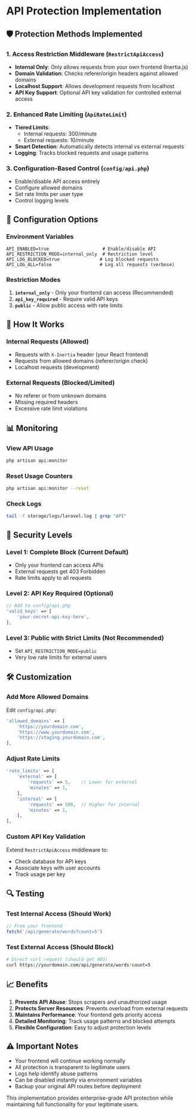 # API Protection Implementation

## 🛡️ **Protection Methods Implemented**

### 1. **Access Restriction Middleware** (`RestrictApiAccess`)
- **Internal Only**: Only allows requests from your own frontend (Inertia.js)
- **Domain Validation**: Checks referer/origin headers against allowed domains
- **Localhost Support**: Allows development requests from localhost
- **API Key Support**: Optional API key validation for controlled external access

### 2. **Enhanced Rate Limiting** (`ApiRateLimit`)
- **Tiered Limits**:
  - Internal requests: 300/minute
  - External requests: 10/minute
- **Smart Detection**: Automatically detects internal vs external requests
- **Logging**: Tracks blocked requests and usage patterns

### 3. **Configuration-Based Control** (`config/api.php`)
- Enable/disable API access entirely
- Configure allowed domains
- Set rate limits per user type
- Control logging levels

## 🔧 **Configuration Options**

### Environment Variables
```env
API_ENABLED=true                    # Enable/disable API
API_RESTRICTION_MODE=internal_only  # Restriction level
API_LOG_BLOCKED=true               # Log blocked requests
API_LOG_ALL=false                  # Log all requests (verbose)
```

### Restriction Modes
1. **`internal_only`** - Only your frontend can access (Recommended)
2. **`api_key_required`** - Require valid API keys
3. **`public`** - Allow public access with rate limits

## 🚀 **How It Works**

### Internal Requests (Allowed)
- Requests with `X-Inertia` header (your React frontend)
- Requests from allowed domains (referer/origin check)
- Localhost requests (development)

### External Requests (Blocked/Limited)
- No referer or from unknown domains
- Missing required headers
- Excessive rate limit violations

## 📊 **Monitoring**

### View API Usage
```bash
php artisan api:monitor
```

### Reset Usage Counters
```bash
php artisan api:monitor --reset
```

### Check Logs
```bash
tail -f storage/logs/laravel.log | grep "API"
```

## 🔐 **Security Levels**

### **Level 1: Complete Block** (Current Default)
- Only your frontend can access APIs
- External requests get 403 Forbidden
- Rate limits apply to all requests

### **Level 2: API Key Required** (Optional)
```php
// Add to config/api.php
'valid_keys' => [
    'your-secret-api-key-here',
],
```

### **Level 3: Public with Strict Limits** (Not Recommended)
- Set `API_RESTRICTION_MODE=public`
- Very low rate limits for external users

## 🛠️ **Customization**

### Add More Allowed Domains
Edit `config/api.php`:
```php
'allowed_domains' => [
    'https://yourdomain.com',
    'https://www.yourdomain.com',
    'https://staging.yourdomain.com',
],
```

### Adjust Rate Limits
```php
'rate_limits' => [
    'external' => [
        'requests' => 5,    // Lower for external
        'minutes' => 1,
    ],
    'internal' => [
        'requests' => 500,  // Higher for internal
        'minutes' => 1,
    ],
],
```

### Custom API Key Validation
Extend `RestrictApiAccess` middleware to:
- Check database for API keys
- Associate keys with user accounts
- Track usage per key

## 🔍 **Testing**

### Test Internal Access (Should Work)
```javascript
// From your frontend
fetch('/api/generate/words?count=5')
```

### Test External Access (Should Block)
```bash
# Direct curl request (should get 403)
curl https://yourdomain.com/api/generate/words?count=5
```

## 📈 **Benefits**

1. **Prevents API Abuse**: Stops scrapers and unauthorized usage
2. **Protects Server Resources**: Prevents overload from external requests
3. **Maintains Performance**: Your frontend gets priority access
4. **Detailed Monitoring**: Track usage patterns and blocked attempts
5. **Flexible Configuration**: Easy to adjust protection levels

## ⚠️ **Important Notes**

- Your frontend will continue working normally
- All protection is transparent to legitimate users
- Logs help identify abuse patterns
- Can be disabled instantly via environment variables
- Backup your original API routes before deployment

This implementation provides enterprise-grade API protection while maintaining full functionality for your legitimate users.